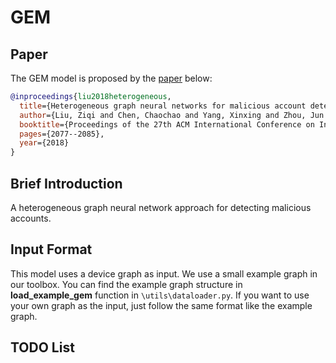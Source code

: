 
# GEM

## Paper
The GEM model is proposed by the [paper](https://arxiv.org/pdf/2002.12307.pdf) below:
```bibtex
@inproceedings{liu2018heterogeneous,
  title={Heterogeneous graph neural networks for malicious account detection},
  author={Liu, Ziqi and Chen, Chaochao and Yang, Xinxing and Zhou, Jun and Li, Xiaolong and Song, Le},
  booktitle={Proceedings of the 27th ACM International Conference on Information and Knowledge Management},
  pages={2077--2085},
  year={2018}
}
```


## Brief Introduction

A heterogeneous graph neural network approach for detecting malicious accounts.

## Input Format

This model uses a device graph as input. We use a small example graph in our toolbox. You can find the example graph structure in **load_example_gem** function in `\utils\dataloader.py`. If you want to use your own graph as the input, just follow the same format like the example graph. 

## TODO List
